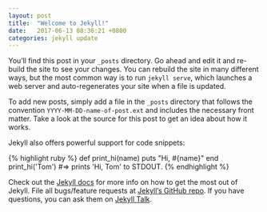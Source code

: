 ```yaml
---
layout: post
title:  "Welcome to Jekyll!"
date:   2017-06-13 08:36:21 +0800
categories: jekyll update
---
```

You’ll find this post in your `_posts` directory. Go ahead and edit it and re-build the site to see your changes. You can rebuild the site in many different ways, but the most common way is to run `jekyll serve`, which launches a web server and auto-regenerates your site when a file is updated.

To add new posts, simply add a file in the `_posts` directory that follows the convention `YYYY-MM-DD-name-of-post.ext` and includes the necessary front matter. Take a look at the source for this post to get an idea about how it works.

Jekyll also offers powerful support for code snippets:

{% highlight ruby %}
def print_hi(name)
  puts "Hi, #{name}"
end
print_hi('Tom')
#=> prints 'Hi, Tom' to STDOUT.
{% endhighlight %}

Check out the [Jekyll docs][jekyll-docs] for more info on how to get the most out of Jekyll. File all bugs/feature requests at [Jekyll’s GitHub repo][jekyll-gh]. If you have questions, you can ask them on [Jekyll Talk][jekyll-talk].

[jekyll-docs]: https://jekyllrb.com/docs/home
[jekyll-gh]:   https://github.com/jekyll/jekyll
[jekyll-talk]: https://talk.jekyllrb.com/
[markdown-cheetsheet]: https://github.com/adam-p/markdown-here/wiki/Markdown-Cheatsheet
[quick-ref-kramdown]: https://kramdown.gettalong.org/quickref.html
[detail-syntax-kramdown]: https://kramdown.gettalong.org/syntax.html
[liquid-syntax]: https://shopify.github.io/liquid/basics/operators/
[jekyll-variables-filters-cheetsheet]: https://learn.cloudcannon.com/jekyll-cheat-sheet/
[Latax-Math-syntax]: https://en.wikibooks.org/wiki/LaTeX/Mathematics
